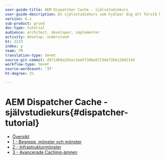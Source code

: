 ```yaml
---
user-guide-title: AEM Dispatcher Cache - självstudiekurs
user-guide-description: En självstudiekurs som hjälper dig att förstå hur Dispatcher fungerar och hur du kan arbeta med den.
version: 6.x
sub-product: grund
doc-type: tutorial
audience: architect, developer, implementer
activity: develop, understand
kt: 2233
index: y
team: TM
translation-type: tm+mt
source-git-commit: d9714b9a291ec3ee5f3dba9723de72bb120d2149
workflow-type: tm+mt
source-wordcount: '37'
ht-degree: 2%

---
```



# AEM Dispatcher Cache - självstudiekurs{#dispatcher-tutorial}

+ [Översikt](overview.md)
+ [1 - Begrepp, mönster och mönster](chapter-1.md)
+ [2 - Infrastrukturmönster](chapter-2.md)
+ [3 - Avancerade Caching-ämnen](chapter-3.md)
